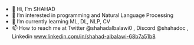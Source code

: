- 👋 Hi, I’m SHAHAD
- 👀 I’m interested in programming and Natural Language Processing
- 🌱 I’m currently learning ML, DL, NLP, CV
- 📫 How to reach me at Twitter @shahadalbalawi0 , Discord @shahadoc , Linkedin www.linkedin.com/in/shahad-albalawi-68b7a51b8

